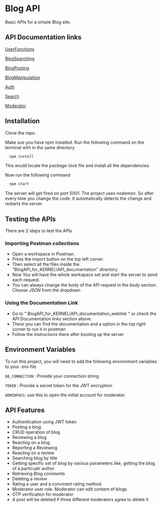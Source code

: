
# Blog API

Basic APIs for a simple Blog site.




## API Documentation links

[UserFunctions](https://documenter.getpostman.com/view/17979225/UyxbppQ7)

[BlogSearching](https://documenter.getpostman.com/view/17979225/UyxbppQE)

[BlogPosting](https://documenter.getpostman.com/view/17979225/UyxbppQF)

[BlogManipulation](https://documenter.getpostman.com/view/17979225/UyxbppUY)

[Auth](https://documenter.getpostman.com/view/17979225/UyxbppUZ)

[Search](https://documenter.getpostman.com/view/17979225/UyxdLpec)

[Moderator](https://documenter.getpostman.com/view/17979225/UyxeqUy7)



## Installation

Clone the repo.

Make sue you have npm installed. Run the following command on the terminal with in the same directory

```bash
  npm install 
```
This would locate the *package-lock* file and install all the dependencies.

Now run the following command

```bash
  npm start 
```
The server will get fired on port 5001. The project uses nodemon. So after every time you change the code.
It automatically detects the change and restarts the server.
## Testing the APIs
There are 2 steps to test the APIs
### Importing  Postman collections
- Open a workspace in Postman.
- Press the import button on the top left corner.
- Then select all the files inside the  "BlogAPI_for_KERNEL\API_documentation" directory
- Now You will have the whole workspace set and start the server to send each request.
- You can always change the body of the API request in the *body* section. Choose *JSON* from the dropdown

### Using the Documentation Link
 - Go to " BlogAPI_for_KERNEL\API_documentation_weblink " or check the API Documentation links section above.
 - There you can find the documentation and a option in the top right corner to run it in postman
 - Follow the instructions there after booting up the server

## Environment Variables

To run this project, you will need to add the following environment variables to your .env file

`DB_CONNECTION` : Provide your connection string

`TOKEN` : Provide a secret token for the JWT encryption

`ADMINPASS`: use this to open the initial account for moderator.


## API Features

- Authentication using JWT token
- Posting a blog
- CRUD operation of blog
- Reviewing a blog
- Reacting on a blog
- Reporting a Reviewing
- Reacting on a review
- Searching blog by title
- Getting specific set of blog by various parameters like, getting the blog of a particualr author
- Retrieving Blog comments
- Deleting a review 
- Rating a user and a convinent rating method. 
- Moderator user role. Moderator can edit content of blogs
- OTP verification for moderator
- A post will be deleted if three different moderators agree to delete it

